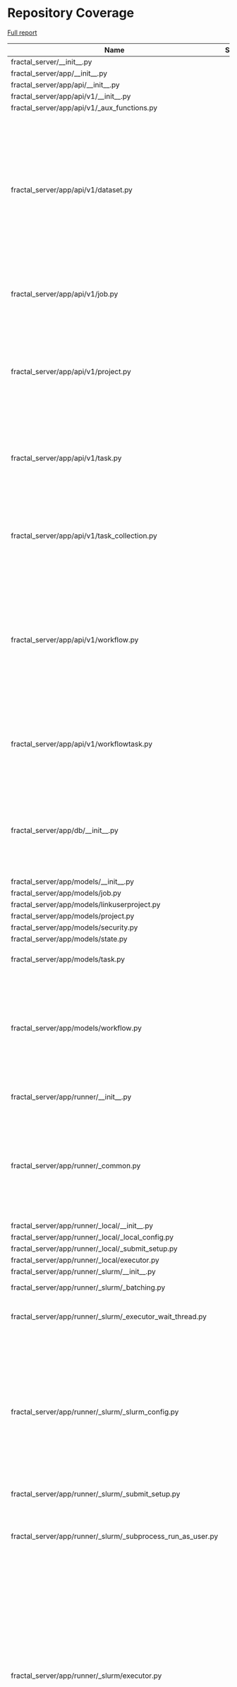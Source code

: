 # Repository Coverage

[Full report](https://htmlpreview.github.io/?https://github.com/fractal-analytics-platform/fractal-server/blob/python-coverage-comment-action-data/htmlcov/index.html)

| Name                                                              |    Stmts |     Miss |   Branch |   BrPart |   Cover |   Missing |
|------------------------------------------------------------------ | -------: | -------: | -------: | -------: | ------: | --------: |
| fractal\_server/\_\_init\_\_.py                                   |        1 |        0 |        0 |        0 |    100% |           |
| fractal\_server/app/\_\_init\_\_.py                               |        0 |        0 |        0 |        0 |    100% |           |
| fractal\_server/app/api/\_\_init\_\_.py                           |       23 |        0 |        2 |        1 |     96% |    32->31 |
| fractal\_server/app/api/v1/\_\_init\_\_.py                        |        0 |        0 |        0 |        0 |    100% |           |
| fractal\_server/app/api/v1/\_aux\_functions.py                    |       69 |        0 |       30 |        0 |    100% |           |
| fractal\_server/app/api/v1/dataset.py                             |      175 |        0 |       59 |       10 |     96% |44->39, 69->65, 93->89, 124->120, 170->165, 199->195, 225->221, 266->262, 297->293, 379->375 |
| fractal\_server/app/api/v1/job.py                                 |       73 |        0 |       18 |        4 |     96% |36->32, 73->69, 115->111, 137->133 |
| fractal\_server/app/api/v1/project.py                             |      134 |        6 |       36 |        6 |     93% |44->43, 63->62, 94-99, 108->107, 124->123, 158->157, 180->175 |
| fractal\_server/app/api/v1/task.py                                |       86 |        1 |       34 |        6 |     94% |30->29, 46->45, 64->63, 97, 109->108, 155->154 |
| fractal\_server/app/api/v1/task\_collection.py                    |      168 |        5 |       26 |        4 |     95% |169->152, 202, 242-243, 293->292, 316-317 |
| fractal\_server/app/api/v1/workflow.py                            |      112 |        0 |       42 |        8 |     95% |49->45, 72->67, 102->98, 123->119, 169->165, 206->202, 239->234, 268->266 |
| fractal\_server/app/api/v1/workflowtask.py                        |       63 |        1 |       24 |        6 |     92% |42->37, 81->77, 102->98, 131->134, 142, 158->154 |
| fractal\_server/app/db/\_\_init\_\_.py                            |       58 |       11 |       18 |        7 |     76% |30->29, 31-35, 38->37, 46->45, 51, 59-60, 90->89, 96-98, 103->102 |
| fractal\_server/app/models/\_\_init\_\_.py                        |        7 |        0 |        0 |        0 |    100% |           |
| fractal\_server/app/models/job.py                                 |       39 |        0 |        0 |        0 |    100% |           |
| fractal\_server/app/models/linkuserproject.py                     |        5 |        0 |        0 |        0 |    100% |           |
| fractal\_server/app/models/project.py                             |       36 |        0 |        4 |        1 |     98% |    65->64 |
| fractal\_server/app/models/security.py                            |       34 |        0 |        0 |        0 |    100% |           |
| fractal\_server/app/models/state.py                               |       14 |        0 |        0 |        0 |    100% |           |
| fractal\_server/app/models/task.py                                |       48 |        0 |       12 |        3 |     95% |52->51, 59->58, 63->62 |
| fractal\_server/app/models/workflow.py                            |       79 |        3 |       26 |        7 |     90% |61->60, 79, 86->85, 90->89, 166->169, 172->171, 173, 176->175, 177 |
| fractal\_server/app/runner/\_\_init\_\_.py                        |      171 |        5 |       29 |        1 |     97% |52-53, 60-61, 181 |
| fractal\_server/app/runner/\_common.py                            |      189 |        6 |       42 |        7 |     94% |116, 127->126, 175-176, 179->exit, 186, 375, 377, 512->527 |
| fractal\_server/app/runner/\_local/\_\_init\_\_.py                |       23 |        1 |        4 |        1 |     93% |       150 |
| fractal\_server/app/runner/\_local/\_local\_config.py             |       34 |        0 |        8 |        0 |    100% |           |
| fractal\_server/app/runner/\_local/\_submit\_setup.py             |        9 |        0 |        0 |        0 |    100% |           |
| fractal\_server/app/runner/\_local/executor.py                    |       27 |        0 |       12 |        0 |    100% |           |
| fractal\_server/app/runner/\_slurm/\_\_init\_\_.py                |       26 |        2 |        6 |        2 |     88% |    61, 66 |
| fractal\_server/app/runner/\_slurm/\_batching.py                  |       69 |        2 |       28 |        1 |     97% |   152-156 |
| fractal\_server/app/runner/\_slurm/\_executor\_wait\_thread.py    |       52 |        3 |       22 |        1 |     95% |98->exit, 127-130 |
| fractal\_server/app/runner/\_slurm/\_slurm\_config.py             |      209 |        9 |       84 |        9 |     94% |165-166, 183->187, 311, 329, 335, 350-357, 437-438, 466->465, 514->518, 545->549 |
| fractal\_server/app/runner/\_slurm/\_submit\_setup.py             |       12 |        0 |        0 |        0 |    100% |           |
| fractal\_server/app/runner/\_slurm/\_subprocess\_run\_as\_user.py |       47 |        1 |       24 |        6 |     90% |30->29, 79->78, 92, 99->98, 122->121, 138->137 |
| fractal\_server/app/runner/\_slurm/executor.py                    |      391 |       40 |      131 |        9 |     90% |128, 140, 214, 437, 531, 538, 760-769, 811-821, 833-838, 895, 912-918, 980-985, 988-995, 1052->1051, 1117-1123 |
| fractal\_server/app/runner/common.py                              |      109 |        6 |       42 |        9 |     90% |120, 131, 136, 141, 144->147, 148, 161, 240->239, 241->243 |
| fractal\_server/app/runner/handle\_failed\_job.py                 |       49 |        0 |       14 |        0 |    100% |           |
| fractal\_server/app/schemas/\_\_init\_\_.py                       |       33 |        0 |        0 |        0 |    100% |           |
| fractal\_server/app/schemas/\_validators.py                       |       31 |        0 |       16 |        0 |    100% |           |
| fractal\_server/app/schemas/applyworkflow.py                      |       49 |        0 |       12 |        2 |     97% |46->45, 57->56 |
| fractal\_server/app/schemas/dataset.py                            |       36 |        0 |        0 |        0 |    100% |           |
| fractal\_server/app/schemas/manifest.py                           |       41 |        0 |       12 |        2 |     96% |92->91, 124->123 |
| fractal\_server/app/schemas/project.py                            |       20 |        0 |        0 |        0 |    100% |           |
| fractal\_server/app/schemas/state.py                              |       14 |        0 |        0 |        0 |    100% |           |
| fractal\_server/app/schemas/task.py                               |       62 |        0 |        0 |        0 |    100% |           |
| fractal\_server/app/schemas/task\_collection.py                   |       39 |        0 |        8 |        1 |     98% |    70->69 |
| fractal\_server/app/schemas/user.py                               |       24 |        0 |        0 |        0 |    100% |           |
| fractal\_server/app/schemas/workflow.py                           |       56 |        0 |       11 |        2 |     97% |98->97, 157->156 |
| fractal\_server/app/security/\_\_init\_\_.py                      |      146 |       33 |       26 |        3 |     71% |112-125, 150-159, 164-172, 279->278, 289->288, 317-340 |
| fractal\_server/config.py                                         |      161 |       28 |       54 |       14 |     74% |71->70, 72-78, 128->127, 137-138, 145->144, 172-181, 222->221, 224-231, 232->exit, 244->243, 246-248, 249->exit, 365, 396, 408-434 |
| fractal\_server/logger.py                                         |       50 |        0 |       14 |        1 |     98% |  139->138 |
| fractal\_server/main.py                                           |       60 |       13 |       16 |        4 |     75% |68-69, 79, 122, 124, 126, 130-137, 177->176, 183-190 |
| fractal\_server/syringe.py                                        |       29 |        2 |        8 |        3 |     86% |66->65, 83->82, 93-94, 97->96 |
| fractal\_server/tasks/\_\_init\_\_.py                             |        0 |        0 |        0 |        0 |    100% |           |
| fractal\_server/tasks/collection.py                               |      203 |        5 |       76 |       13 |     94% |81-82, 128->127, 132->131, 143, 156->155, 235->exit, 289, 307->exit, 312->exit, 317->exit, 509->exit, 540->exit, 549 |
| fractal\_server/utils.py                                          |       22 |        0 |        2 |        0 |    100% |           |
|                                                         **TOTAL** | **3717** |  **183** | **1032** |  **154** | **92%** |           |


## Setup coverage badge

Below are examples of the badges you can use in your main branch `README` file.

### Direct image

[![Coverage badge](https://raw.githubusercontent.com/fractal-analytics-platform/fractal-server/python-coverage-comment-action-data/badge.svg)](https://htmlpreview.github.io/?https://github.com/fractal-analytics-platform/fractal-server/blob/python-coverage-comment-action-data/htmlcov/index.html)

This is the one to use if your repository is private or if you don't want to customize anything.

### [Shields.io](https://shields.io) Json Endpoint

[![Coverage badge](https://img.shields.io/endpoint?url=https://raw.githubusercontent.com/fractal-analytics-platform/fractal-server/python-coverage-comment-action-data/endpoint.json)](https://htmlpreview.github.io/?https://github.com/fractal-analytics-platform/fractal-server/blob/python-coverage-comment-action-data/htmlcov/index.html)

Using this one will allow you to [customize](https://shields.io/endpoint) the look of your badge.
It won't work with private repositories. It won't be refreshed more than once per five minutes.

### [Shields.io](https://shields.io) Dynamic Badge

[![Coverage badge](https://img.shields.io/badge/dynamic/json?color=brightgreen&label=coverage&query=%24.message&url=https%3A%2F%2Fraw.githubusercontent.com%2Ffractal-analytics-platform%2Ffractal-server%2Fpython-coverage-comment-action-data%2Fendpoint.json)](https://htmlpreview.github.io/?https://github.com/fractal-analytics-platform/fractal-server/blob/python-coverage-comment-action-data/htmlcov/index.html)

This one will always be the same color. It won't work for private repos. I'm not even sure why we included it.

## What is that?

This branch is part of the
[python-coverage-comment-action](https://github.com/marketplace/actions/python-coverage-comment)
GitHub Action. All the files in this branch are automatically generated and may be
overwritten at any moment.